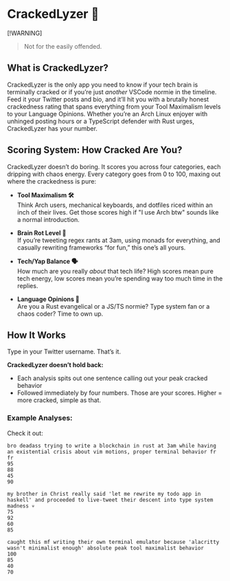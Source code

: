 # CrackedLyzer 🚀

[!WARNING]
> Not for the easily offended.


## What is CrackedLyzer?
CrackedLyzer is the only app you need to know if your tech brain is terminally cracked or if you’re just *another* VSCode normie in the timeline. Feed it your Twitter posts and bio, and it’ll hit you with a brutally honest crackedness rating that spans everything from your Tool Maximalism levels to your Language Opinions. Whether you’re an Arch Linux enjoyer with unhinged posting hours or a TypeScript defender with Rust urges, CrackedLyzer has your number.

## Scoring System: How Cracked Are You?
CrackedLyzer doesn’t do boring. It scores you across four categories, each dripping with chaos energy. Every category goes from 0 to 100, maxing out where the crackedness is pure:

- **Tool Maximalism 🛠️**  
  Think Arch users, mechanical keyboards, and dotfiles riced within an inch of their lives. Get those scores high if "I use Arch btw" sounds like a normal introduction.

- **Brain Rot Level 🧠**  
  If you’re tweeting regex rants at 3am, using monads for everything, and casually rewriting frameworks “for fun,” this one’s all yours.

- **Tech/Yap Balance 🗣️**  
  How much are you really *about* that tech life? High scores mean pure tech energy, low scores mean you’re spending way too much time in the replies.

- **Language Opinions 🚀**  
  Are you a Rust evangelical or a JS/TS normie? Type system fan or a chaos coder? Time to own up.

## How It Works
Type in your Twitter username. That’s it.

**CrackedLyzer doesn’t hold back:**
- Each analysis spits out one sentence calling out your peak cracked behavior
- Followed immediately by four numbers. Those are your scores. Higher = more cracked, simple as that.

### Example Analyses:
Check it out:

```plaintext
bro deadass trying to write a blockchain in rust at 3am while having an existential crisis about vim motions, proper terminal behavior fr fr  
95  
88  
45  
90  

my brother in Christ really said 'let me rewrite my todo app in haskell' and proceeded to live-tweet their descent into type system madness 💀  
75  
92  
60  
85  

caught this mf writing their own terminal emulator because 'alacritty wasn't minimalist enough' absolute peak tool maximalist behavior  
100  
85  
40  
70  
